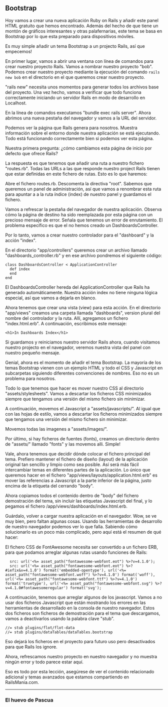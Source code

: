 ## Bootstrap
Hoy vamos a crear una nueva aplicación Ruby on Rails y añadir este panel HTML gratuito que hemos encontrado. Además del hecho de que tiene un montón de gráficos interesantes y otras palafernarias, este tema se basa en Bootstrap por lo que esta preparado para dispositivos móviles.

Es muy simple añadir un tema Bootstrap a un projecto Rails, así que empecemos!

En primer lugar, vamos a abrir una ventana con línea de comandos para crear nuestro proyecto Rails. Vamos a nombrar nuestro proyecto "bob". Podemos crear nuestro proyecto mediante la ejecución del comando ```rails new bob``` en el directorio en el que queremos crear nuestro proyecto.

"rails new" necesita unos momentos para generar todos los archivos base del proyecto. Una vez hecho, vamos a verificar que todo funciona correctamente iniciando un servidor Rails en modo de desarrollo en Localhost.

En la línea de comandos executamos "bundle exec rails server". Ahora abrimos una nueva pestaña del navegador y vamos a la URL del servidor.

Podemos ver la página que Rails genera para nosotros. Muestra información sobre el entorno donde nuestra aplicación se está ejecutando. Todo está funcionando correctamente bien si podemos ver esta página.

Nuestra primera pregunta: ¿cómo cambiamos esta página de inicio por defecto que ofrece Rails?

La respuesta es que tenemos que añadir una ruta a nuestro fichero "routes.rb". Todas las URLs a las que responde nuestro project Rails tienen que estar definidas en este fichero de rutas. Esto es lo que haremos:

Abre el fichero routes.rb. Descomenta la directiva "root". Sabemos que queremos un panel de administración, así que vamos a renombrar esta ruta para apuntar a a la ruta índice (index) de nuestro panel y guardamos el fichero.

Vamos a refrescar la pestaña del navegador de nuestra aplicación. Observa cómo la página de destino ha sido reemplazada por esta página con un precioso mensaje de error. Señala que tenemos un error de enrutamiento. El problema específico es que el no hemos creado un DashboardsController.

Por lo tanto, vamos a crear nuestro controlador para el "dashboard" y la acción "index".

En el directorio "app/controllers" queremos crear un archivo llamado "dashboards_controller.rb" y en ese archivo pondremos el siguiente código:

```
class DashboardsController < ApplicationController
  def index
  end
end
```

El DashboardsController hereda del ApplicationController que Rails ha generado automáticamente. Nuestra acción index no tiene ninguna lógica especial, así que vamos a dejarla en blanco.

Ahora tenemos que crear una vista (view) para esta acción. En el directorio "app/views" creamos una carpeta llamada "dashboards", version plural del nombre del controlador y la ruta. Allí, agregamos un fichero "index.html.erb". A continuación, escribimos este mensaje:

```
<h1>In Dashboards Index</h1>
```

Si guardamos y reiniciamos nuestro servidor Rails ahora, cuando visitamos nuestro projecto en el navegador, veremos nuestra vista del panel con nuestro pequeño mensaje.

Genial, ahora es el momento de añadir el tema Bootstrap. La mayoría de los temas Bootstrap vienen con un ejemplo HTML y todo el CSS y Javascript en subcarpetas siguiendo diferentes convenciones de nombres. Eso no es un problema para nosotros.

Todo lo que tenemos que hacer es mover nuestro CSS al directorio "assets/stylesheets". Vamos a descartar los ficheros CSS minimizados siempre que tengamos una versión del mismo fichero sin minimizar.

A continuación, movemos el Javascript a "assets/javascripts/". Al igual que con las hojas de estilo, vamos a descartar los ficheros minimizados siempre que tengamos una versión del mismo fichero sin minimizar.

Movemos todas las imagenes a "assets/images/".

Por último, si hay ficheros de fuentes (fonts), creamos un directorio dentro de "assets/" llamado "fonts" y las movemos alli. Simple!

Vale, ahora tenemos que decidir dónde colocar el fichero principal del tema. Prefiero mantener el fichero de diseño (layout) de la aplicación original tan sencillo y limpio como sea posible. Así será más fácil intercambiar temas en diferentes partes de la aplicación. Lo único que queremos hacer en el fichero "app/views/layouts/application.html.erb" es mover las referencias a Javascript a la parte inferior de la página, justo encima de la etiqueta del cerrando "body".

Ahora copiamos todos el contenido dentro de "body" del fichero demostración del tema, sin incluir las etiquetas Javascript del final, y lo pegamos el fichero /app/views/dashboards/index.html.erb.

Guárdalo, volver a cargar nuestra aplicación en el navegador. Wow, se ve muy bien, pero faltan algunas cosas. Usando las herramientas de desarrollo de nuestro navegador podemos ver lo que falla. Sabiendo cómo solucionarlo es un poco más complicado, pero aquí está el resumen de qué hacer:

El fichero CSS de FontAwesome necesita ser convertido a un fichero ERB, para que podamos arreglar algunas rutas usando funciones de Rails:

```
  src: url('<%= asset_path("fontawesome-webfont.eot") %>?v=4.1.0');
  src: url('<%= asset_path("fontawesome-webfont.eot") %>?#iefix&v=4.1.0') format('embedded-opentype'), url('<%= asset_path("fontawesome-webfont.woff") %>?v=4.1.0') format('woff'), url('<%= asset_path("fontawesome-webfont.ttf") %>?v=4.1.0') format('truetype'), url('<%= asset_path("fontawesome-webfont.svg") %>?v=4.1.0#fontawesomeregular') format('svg');

````

A continuación, tenemos que arreglar algunos de los javascript. Vamos a no usar dos ficheros Javascript que están mostrando los errores en las herramientas de desarrollado en la consola de nuestro navegador. Estos dos ficheros son ficheros de demostración para el tema que descargamos, vamos a deactivarlos usando la palabra clave "stub".

```
//= stub plugins/flot/flot-data
//= stub plugins/dataTables/dataTables.bootstrap
```

Eso dejará los ficheros en el proyecto para futuro uso pero desactivados para que Rails los ignore.

Ahora, refrescamos nuestro proyecto en nuestro navegador y no muestra ningún error y todo parece estar aquí.

Eso es todo por esta lección, asegúrese de ver el contenido relacionado adicional y temas avanzados que estamos compartiendo en RailsMania.com.

--------
### El huevo de Pascua